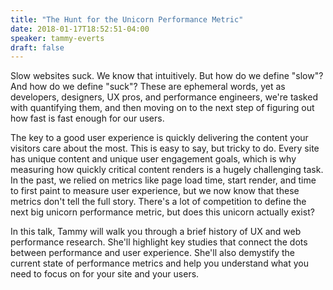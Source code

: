 ```yaml
---
title: "The Hunt for the Unicorn Performance Metric"
date: 2018-01-17T18:52:51-04:00
speaker: tammy-everts
draft: false
---
```


Slow websites suck. We know that intuitively. But how do we define "slow"? And how do we define "suck"? These are ephemeral words, yet as developers, designers, UX pros, and performance engineers, we're tasked with quantifying them, and then moving on to the next step of figuring out how fast is fast enough for our users. 

The key to a good user experience is quickly delivering the content your visitors care about the most. This is easy to say, but tricky to do. Every site has unique content and unique user engagement goals, which is why measuring how quickly critical content renders is a hugely challenging task. In the past, we relied on metrics like page load time, start render, and time to first paint to measure user experience, but we now know that these metrics don't tell the full story. There's a lot of competition to define the next big unicorn performance metric, but does this unicorn actually exist?

In this talk, Tammy will walk you through a brief history of UX and web performance research. She'll highlight key studies that connect the dots between performance and user experience. She'll also demystify the current state of performance metrics and help you understand what you need to focus on for your site and your users. 
